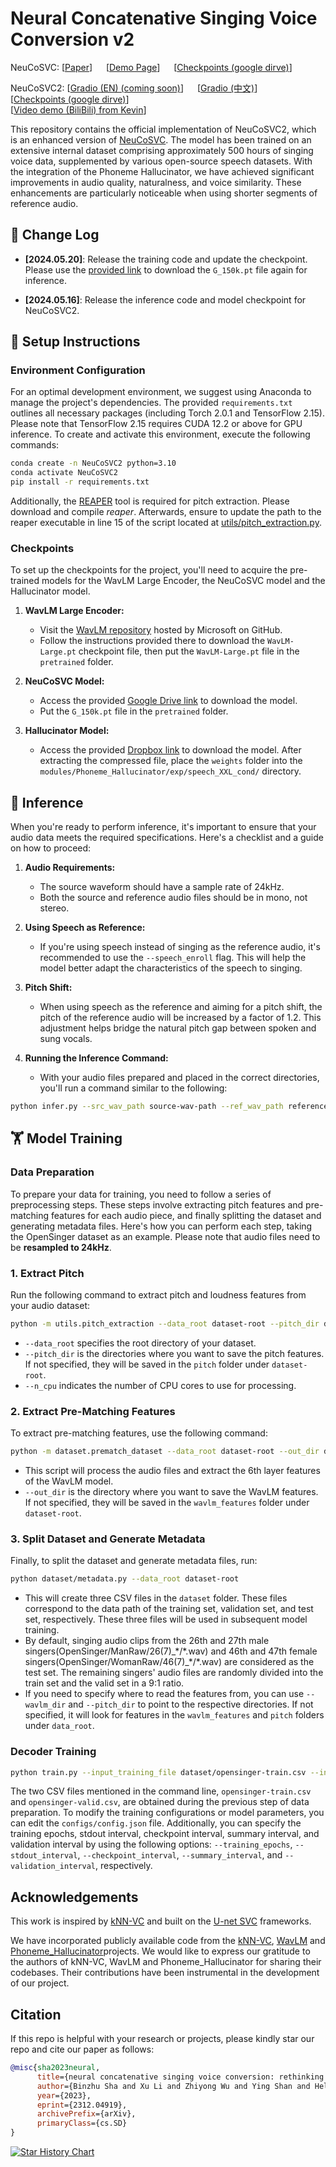 # Neural Concatenative Singing Voice Conversion v2

NeuCoSVC: [[Paper](https://arxiv.org/abs/2312.04919)] &emsp; [[Demo Page](https://thuhcsi.github.io/NeuCoSVC/)] &emsp; [[Checkpoints (google dirve)](https://drive.google.com/file/d/1QjoQ6mt7-OZPHF4X20TXbikYdg8NlepR/view?usp=drive_link)] <br>

NeuCoSVC2: [[Gradio (EN) (coming soon)](https://openxlab.org.cn/apps/detail/Kevin676/NeuCoSVC2)] &emsp; [[Gradio (中文)](https://openxlab.org.cn/apps/detail/Kevin676/NeuCoSVC2)] &emsp; [[Checkpoints (google dirve)](https://drive.google.com/file/d/1yDnT4Ah8Nlzq3QIff4ur4rz5CVpwYoip/view?usp=drive_link)]<br>
[[Video demo (BiliBili) from Kevin](https://www.bilibili.com/video/BV1fz42127wX/?spm_id_from=333.337.search-card.all.click)] <be>

This repository contains the official implementation of NeuCoSVC2, which is an enhanced version of [NeuCoSVC](https://arxiv.org/abs/2312.04919). The model has been trained on an extensive internal dataset comprising approximately 500 hours of singing voice data, supplemented by various open-source speech datasets. With the integration of the Phoneme Hallucinator, we have achieved significant improvements in audio quality, naturalness, and voice similarity. These enhancements are particularly noticeable when using shorter segments of reference audio.

## 📝 Change Log
- __[2024.05.20]__:  Release the training code and update the checkpoint. Please use the [provided link](https://drive.google.com/file/d/1yDnT4Ah8Nlzq3QIff4ur4rz5CVpwYoip/view?usp=drive_link) to download the `G_150k.pt` file again for inference.

- __[2024.05.16]__: Release the inference code and model checkpoint for NeuCoSVC2.

## 🔧 Setup Instructions

### Environment Configuration

For an optimal development environment, we suggest using Anaconda to manage the project's dependencies. The provided `requirements.txt` outlines all necessary packages (including Torch 2.0.1 and TensorFlow 2.15). Please note that TensorFlow 2.15 requires CUDA 12.2 or above for GPU inference. To create and activate this environment, execute the following commands:

```bash
conda create -n NeuCoSVC2 python=3.10
conda activate NeuCoSVC2
pip install -r requirements.txt
```

Additionally, the [REAPER](https://github.com/google/REAPER) tool is required for pitch extraction. Please download and compile *reaper*. Afterwards, ensure to update the path to the reaper executable in line 15 of the script located at [utils/pitch_extraction.py](utils/pitch_extraction.py).

### Checkpoints

To set up the checkpoints for the project, you'll need to acquire the pre-trained models for the WavLM Large Encoder, the NeuCoSVC model and the Hallucinator model.

1. **WavLM Large Encoder:**
   - Visit the [WavLM repository](https://github.com/microsoft/unilm/tree/master/wavlm) hosted by Microsoft on GitHub.
   - Follow the instructions provided there to download the `WavLM-Large.pt` checkpoint file, then put the `WavLM-Large.pt` file in the `pretrained` folder.

2. **NeuCoSVC Model:**
   - Access the provided [Google Drive link](https://drive.google.com/file/d/1yDnT4Ah8Nlzq3QIff4ur4rz5CVpwYoip/view?usp=drive_link) to download the model.
   - Put the `G_150k.pt` file in the `pretrained` folder.

3. **Hallucinator Model:**
   - Access the provided [Dropbox link](https://www.dropbox.com/scl/fi/ytj3mwkf1fd0no4jtg7r7/weights.zip?rlkey=ilyxue0gpuppyzn6u01bbjiy9&dl=1) to download the model. After extracting the compressed file, place the `weights` folder into the `modules/Phoneme_Hallucinator/exp/speech_XXL_cond/` directory.

## 🌠 Inference

When you're ready to perform inference, it's important to ensure that your audio data meets the required specifications. Here's a checklist and a guide on how to proceed:

1. **Audio Requirements:**
   - The source waveform should have a sample rate of 24kHz.
   - Both the source and reference audio files should be in mono, not stereo.

2. **Using Speech as Reference:**
   - If you're using speech instead of singing as the reference audio, it's recommended to use the `--speech_enroll` flag. This will help the model better adapt the characteristics of the speech to singing.

3. **Pitch Shift:**
   - When using speech as the reference and aiming for a pitch shift, the pitch of the reference audio will be increased by a factor of 1.2. This adjustment helps bridge the natural pitch gap between spoken and sung vocals.

4. **Running the Inference Command:**
   - With your audio files prepared and placed in the correct directories, you'll run a command similar to the following:

```bash
python infer.py --src_wav_path source-wav-path --ref_wav_path reference-wav-path --out_dir out-directory --speech_enroll
```

## 🏋️ Model Training

### Data Preparation

To prepare your data for training, you need to follow a series of preprocessing steps. These steps involve extracting pitch features and pre-matching features for each audio piece, and finally splitting the dataset and generating metadata files. Here's how you can perform each step, taking the OpenSinger dataset as an example. Please note that audio files need to be **resampled to 24kHz**.

### 1. Extract Pitch

Run the following command to extract pitch and loudness features from your audio dataset:

```bash
python -m utils.pitch_extraction --data_root dataset-root --pitch_dir dir-for-pitch --n_cpu 8
```

- `--data_root` specifies the root directory of your dataset.
- `--pitch_dir` is the directories where you want to save the pitch features. If not specified, they will be saved in the `pitch` folder under `dataset-root`.
- `--n_cpu` indicates the number of CPU cores to use for processing.

### 2. Extract Pre-Matching Features

To extract pre-matching features, use the following command:

```bash
python -m dataset.prematch_dataset --data_root dataset-root --out_dir dir-for-wavlm-feats
```

- This script will process the audio files and extract the 6th layer features of the WavLM model. 
- `--out_dir` is the directory where you want to save the WavLM features. If not specified, they will be saved in the `wavlm_features` folder under `dataset-root`.

### 3. Split Dataset and Generate Metadata

Finally, to split the dataset and generate metadata files, run:

```bash
python dataset/metadata.py --data_root dataset-root
```

- This will create three CSV files in the `dataset` folder. These files correspond to the data path of the training set, validation set, and test set, respectively. These three files will be used in subsequent model training. 
- By default, singing audio clips from the 26th and 27th male singers(OpenSinger/ManRaw/26(7)\_\*/\*.wav) and 46th and 47th female singers(OpenSinger/WomanRaw/46(7)\_\*/\*.wav) are considered as the test set. The remaining singers' audio files are randomly divided into the train set and the valid set in a 9:1 ratio.
- If you need to specify where to read the features from, you can use `--wavlm_dir` and `--pitch_dir` to point to the respective directories. If not specified, it will look for features in the `wavlm_features` and `pitch` folders under `data_root`.

### Decoder Training

```bash
python train.py --input_training_file dataset/opensinger-train.csv --input_validation_file dataset/opensinger-valid.csv --ckpt_dir pretrained --config configs/config.json
```

The two CSV files mentioned in the command line, `opensinger-train.csv` and `opensinger-valid.csv`, are obtained during the previous step of data preparation. To modify the training configurations or model parameters, you can edit the `configs/config.json` file. 
Additionally, you can specify the training epochs, stdout interval, checkpoint interval, summary interval, and validation interval by using the following options: `--training_epochs`, `--stdout_interval`, `--checkpoint_interval`, `--summary_interval`, and `--validation_interval`, respectively. 

## Acknowledgements

This work is inspired by [kNN-VC](https://github.com/bshall/knn-vc/tree/master) and built on the [U-net SVC](https://www.isca-speech.org/archive/interspeech_2022/li22da_interspeech.html) frameworks. 

We have incorporated publicly available code from the [kNN-VC](https://github.com/bshall/knn-vc/tree/master), [WavLM](https://github.com/microsoft/unilm/tree/master/wavlm) and [Phoneme_Hallucinator](https://github.com/PhonemeHallucinator/Phoneme_Hallucinator)projects. We would like to express our gratitude to the authors of kNN-VC, WavLM and Phoneme_Hallucinator for sharing their codebases. Their contributions have been instrumental in the development of our project.

## Citation

If this repo is helpful with your research or projects, please kindly star our repo and cite our paper as follows:

```bibtex
@misc{sha2023neural,
      title={neural concatenative singing voice conversion: rethinking concatenation-based approach for one-shot singing voice conversion}, 
      author={Binzhu Sha and Xu Li and Zhiyong Wu and Ying Shan and Helen Meng},
      year={2023},
      eprint={2312.04919},
      archivePrefix={arXiv},
      primaryClass={cs.SD}
}
```

[![Star History Chart](https://api.star-history.com/svg?repos=thuhcsi/NeuCoSVC&type=Date)](https://star-history.com/#thuhcsi/NeuCoSVC&Date)
